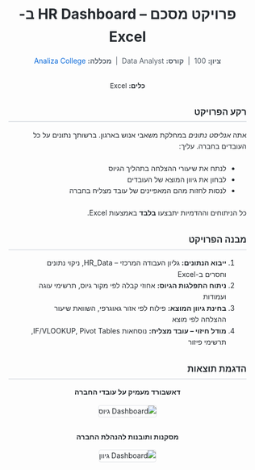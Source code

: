 <!-- Paste this at the top of your README.md -->
<div dir="rtl" style="font-family: -apple-system, BlinkMacSystemFont, “Segoe UI”, Roboto, “Helvetica Neue”, Arial, sans-serif; color: #24292e; line-height: 1.6; margin: 1rem;">

  <!-- Header -->
  <h1 style="text-align: center; font-size: 2em; margin-bottom: 0.5em;">
    פרויקט מסכם – HR Dashboard ב-Excel
  </h1>

 <!-- Subheader -->
  <p style="text-align: center; font-size: 1em; color: #57606a; margin-top: 0; margin-bottom: 2em;">
    <strong>ציון:</strong> 100 &nbsp;|&nbsp;
    <strong>קורס:</strong> Data Analyst &nbsp;|&nbsp;
    <strong>מכללה:</strong>
    <a href="https://www.analiza.org.il/data-expert" style="color: #0969da; text-decoration: none;">
      Analiza College
    </a>
  </p>
  <!-- Tools Used -->
<p style="text-align: center; font-size: 0.95em; color: #24292e; margin-top: 0; margin-bottom: 2em;">
  <strong>כלים:</strong>
  Excel
</p>

  <!-- Section Titles -->
  <h2 style="font-size: 1.25em; border-bottom: 2px solid #e1e4e8; padding-bottom: 0.25em;">
  רקע הפרויקט
  </h2>
  <p style="margin-top: 0.5em; margin-bottom: 1.5em;">
    אתה <em>אנליסט נתונים</em> במחלקת משאבי אנוש בארגון. ברשותך נתונים על כל העובדים בחברה.
    עליך:
  </p>
  <ul style="margin-left: 1em; margin-bottom: 1.5em;">
    <li>לנתח את שיעורי ההצלחה בתהליך הגיוס</li>
    <li>לבחון את גיוון המוצא של העובדים</li>
    <li>לנסות לחזות מהם המאפיינים של עובד מצליח בחברה</li>
  </ul>
  <p style="margin-top: 0; margin-bottom: 2em;">
    כל הניתוחים וההדמיות יתבצעו <strong>בלבד</strong> באמצעות Excel.
  </p>

  <!-- Project Structure -->
  <h2 style="font-size: 1.25em; border-bottom: 2px solid #e1e4e8; padding-bottom: 0.25em;">
    מבנה הפרויקט
  </h2>
  <ol style="margin-left: 1em; margin-bottom: 2em;">
    <li><strong>ייבוא הנתונים:</strong> גליון העבודה המרכזי – HR_Data, ניקוי נתונים וחסרים ב-Excel</li>
    <li><strong>ניתוח התפלגות הגיוס:</strong> אחוזי קבלה לפי מקור גיוס, תרשימי עוגה ועמודות</li>
    <li><strong>בחינת גיוון המוצא:</strong> פילוח לפי אזור גאוגרפי, השוואת שיעור ההצלחה לפי מוצא</li>
    <li><strong>מודל חיזוי – עובד מצליח:</strong> נוסחאות IF/VLOOKUP, Pivot Tables, תרשימי פיזור</li>
  </ol>

  <!-- Screenshots -->
  <h2 style="font-size: 1.25em; border-bottom: 2px solid #e1e4e8; padding-bottom: 0.25em;">
    הדגמת תוצאות
  </h2>
  <p style="margin-bottom: 1em; text-align: center;"><strong>דאשבורד מעמיק על עובדי החברה</strong></p>
  <p style="text-align: center; margin-bottom: 2em;">
    <img src="https://github.com/user-attachments/assets/6f4f7050-4e22-488e-bcd5-0ae56fdf8b66" alt="Dashboard גיוס" style="max-width:100%; border:1px solid #e1e4e8; border-radius:4px;">
  </p>
  <p style="margin-bottom: 1em; text-align: center;"><strong>מסקנות ותובנות להנהלת החברה</strong></p>
  <p style="text-align: center; margin-bottom: 2em;">
    <img src="https://github.com/user-attachments/assets/16ebdde9-6f68-41c7-bf03-7a4c00218c4f" alt="Dashboard גיוון" style="max-width:100%; border:1px solid #e1e4e8; border-radius:4px;">
  </p>

</div>
